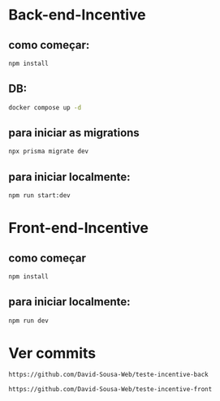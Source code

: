 # Back-end-Incentive

## como começar:

```bash
npm install
```

## DB:

```bash
docker compose up -d
```

## para iniciar as migrations

```bash
npx prisma migrate dev
```

## para iniciar localmente:

```bash
npm run start:dev
```

# Front-end-Incentive

## como começar

```bash
npm install
```

## para iniciar localmente:

```bash
npm run dev
```

# Ver commits

```bash
https://github.com/David-Sousa-Web/teste-incentive-back

https://github.com/David-Sousa-Web/teste-incentive-front
```
